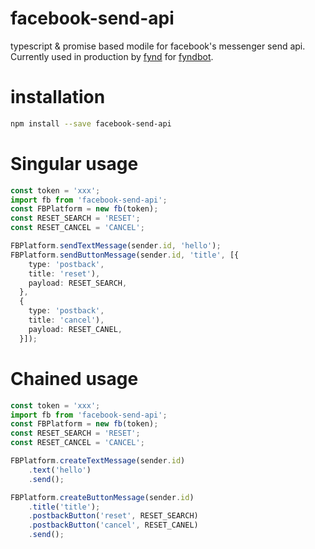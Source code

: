 # facebook-send-api
typescript &amp; promise based modile for facebook's messenger send api. Currently used in production by [fynd](https://fynd.me) for [fyndbot](https://m.me/shopfynd).

# installation
````bash
npm install --save facebook-send-api
````

# Singular usage
````typescript
const token = 'xxx';
import fb from 'facebook-send-api';
const FBPlatform = new fb(token);
const RESET_SEARCH = 'RESET';
const RESET_CANCEL = 'CANCEL';

FBPlatform.sendTextMessage(sender.id, 'hello');
FBPlatform.sendButtonMessage(sender.id, 'title', [{
    type: 'postback',
    title: 'reset'),
    payload: RESET_SEARCH,
  },
  {
    type: 'postback',
    title: 'cancel'),
    payload: RESET_CANEL,
  }]);
````

# Chained usage
````typescript
const token = 'xxx';
import fb from 'facebook-send-api';
const FBPlatform = new fb(token);
const RESET_SEARCH = 'RESET';
const RESET_CANCEL = 'CANCEL';

FBPlatform.createTextMessage(sender.id)
    .text('hello')
    .send();

FBPlatform.createButtonMessage(sender.id)
    .title('title');
    .postbackButton('reset', RESET_SEARCH)
    .postbackButton('cancel', RESET_CANEL)
    .send();
````
